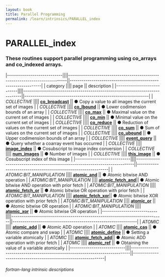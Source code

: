 ```yaml
---
layout: book
title: Parallel Programming
permalink: /learn/intrinsics/PARALLEL_index
---
```

# PARALLEL_index
### These routines support parallel programming using co_arrays and co_indexed arrays.

|----------------------------||||-----------------------------------------------------------------------------||---------------------------------------------------------------|
| category                   |||| page                                                                        || description                                                   |
|----------------------------||||-----------------------------------------------------------------------------||---------------------------------------------------------------|
| *COLLECTIVE*               |||| [__co\_broadcast__]({{site.baseurl}}/learn/intrinsics/CO_BROADCAST)         || &#9679; Copy a value to all images the current set of images  |
| *COLLECTIVE*               |||| [__co\_lbound__]({{site.baseurl}}/learn/intrinsics/CO_LBOUND)               || &#9679; Lower codimension bounds of an array                  |
| *COLLECTIVE*               |||| [__co\_max__]({{site.baseurl}}/learn/intrinsics/CO_MAX)                     || &#9679; Maximal value on the current set of images            |
| *COLLECTIVE*               |||| [__co\_min__]({{site.baseurl}}/learn/intrinsics/CO_MIN)                     || &#9679; Minimal value on the current set of images            |
| *COLLECTIVE*               |||| [__co\_reduce__]({{site.baseurl}}/learn/intrinsics/CO_REDUCE)               || &#9679; Reduction of values on the current set of images      |
| *COLLECTIVE*               |||| [__co\_sum__]({{site.baseurl}}/learn/intrinsics/CO_SUM)                     || &#9679; Sum of values on the current set of images            |
| *COLLECTIVE*               |||| [__co\_ubound__]({{site.baseurl}}/learn/intrinsics/CO_UBOUND)               || &#9679; Upper codimension bounds of an array                  |
| *COLLECTIVE*               |||| [__event\_query__]({{site.baseurl}}/learn/intrinsics/EVENT_QUERY)           || &#9679; Query whether a coarray event has occurred            |
| *COLLECTIVE*               |||| [__image\_index__]({{site.baseurl}}/learn/intrinsics/IMAGE_INDEX)           || &#9679; Cosubscript to image index conversion                 |
| *COLLECTIVE*               |||| [__num\_images__]({{site.baseurl}}/learn/intrinsics/NUM_IMAGES)             || &#9679; Number of images                                      |
| *COLLECTIVE*               |||| [__this\_image__]({{site.baseurl}}/learn/intrinsics/THIS_IMAGE)             || &#9679; Cosubscript index of this image                       |
|----------------------------||||-----------------------------------------------------------------------------||---------------------------------------------------------------|
| *ATOMIC:BIT\_MANIPULATION* |||| [__atomic\_and__]({{site.baseurl}}/learn/intrinsics/ATOMIC_AND)             || &#9679; Atomic bitwise AND operation                          |
| *ATOMIC:BIT\_MANIPULATION* |||| [__atomic\_fetch\_and__]({{site.baseurl}}/learn/intrinsics/ATOMIC_FETCH_AND)|| &#9679; Atomic bitwise AND operation with prior fetch         |
| *ATOMIC:BIT\_MANIPULATION* |||| [__atomic\_fetch\_or__]({{site.baseurl}}/learn/intrinsics/ATOMIC_FETCH_OR)  || &#9679; Atomic bitwise OR operation with prior fetch          |
| *ATOMIC:BIT\_MANIPULATION* |||| [__atomic\_fetch\_xor__]({{site.baseurl}}/learn/intrinsics/ATOMIC_FETCH_XOR)|| &#9679; Atomic bitwise XOR operation with prior fetch         |
| *ATOMIC:BIT\_MANIPULATION* |||| [__atomic\_or__]({{site.baseurl}}/learn/intrinsics/ATOMIC_OR)               || &#9679; Atomic bitwise OR operation                           |
| *ATOMIC:BIT\_MANIPULATION* |||| [__atomic\_xor__]({{site.baseurl}}/learn/intrinsics/ATOMIC_XOR)             || &#9679; Atomic bitwise OR operation                           |
|----------------------------||||-----------------------------------------------------------------------------||---------------------------------------------------------------|
| *ATOMIC*                   |||| [__atomic\_add__]({{site.baseurl}}/learn/intrinsics/ATOMIC_ADD)             || &#9679; Atomic ADD operation                                  |
| *ATOMIC*                   |||| [__atomic\_cas__]({{site.baseurl}}/learn/intrinsics/ATOMIC_CAS)             || &#9679; Atomic compare and swap                               |
| *ATOMIC*                   |||| [__atomic\_define__]({{site.baseurl}}/learn/intrinsics/ATOMIC_DEFINE)       || &#9679; Setting a variable atomically                         |
| *ATOMIC*                   |||| [__atomic\_fetch\_add__]({{site.baseurl}}/learn/intrinsics/ATOMIC_FETCH_ADD)|| &#9679; Atomic ADD operation with prior fetch                 |
| *ATOMIC*                   |||| [__atomic\_ref__]({{site.baseurl}}/learn/intrinsics/ATOMIC_REF)             || &#9679; Obtaining the value of a variable atomically          |
|----------------------------||||-----------------------------------------------------------------------------||---------------------------------------------------------------|

###### fortran-lang intrinsic descriptions
